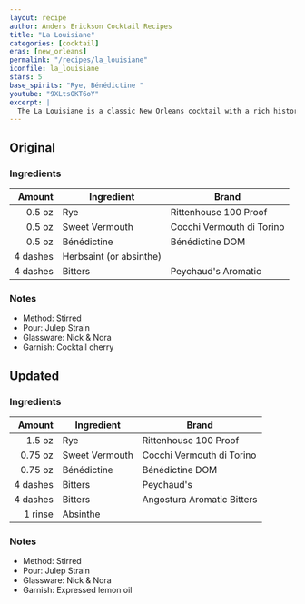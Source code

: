 ```yaml
---
layout: recipe
author: Anders Erickson Cocktail Recipes
title: "La Louisiane"
categories: [cocktail]
eras: [new_orleans]
permalink: "/recipes/la_louisiane"
iconfile: la_louisiane
stars: 5
base_spirits: "Rye, Bénédictine "
youtube: "9XLtsOKT6oY"
excerpt: |
  The La Louisiane is a classic New Orleans cocktail with a rich history dating back to the 19th century. It is a rye-based Sweet Manhattan made even sweeter with herbal Bénédictine liqueur and bittered with Peychaud's and absinthe.
---
```


<div class="subrecipe" markdown="1">

## Original

### Ingredients

|   Amount | Ingredient              | Brand                     |
| -------: | ----------------------- | ------------------------- |
|   0.5 oz | Rye                     | Rittenhouse 100 Proof     |
|   0.5 oz | Sweet Vermouth          | Cocchi Vermouth di Torino |
|   0.5 oz | Bénédictine             | Bénédictine DOM           |
| 4 dashes | Herbsaint (or absinthe) |
| 4 dashes | Bitters                 | Peychaud's Aromatic       |

### Notes

- Method: Stirred
- Pour: Julep Strain
- Glassware: Nick & Nora
- Garnish: Cocktail cherry

</div>
<div class="subrecipe" markdown="1">

## Updated

### Ingredients

|   Amount | Ingredient     | Brand                      |
| -------: | -------------- | -------------------------- |
|   1.5 oz | Rye            | Rittenhouse 100 Proof      |
|  0.75 oz | Sweet Vermouth | Cocchi Vermouth di Torino  |
|  0.75 oz | Bénédictine    | Bénédictine DOM            |
| 4 dashes | Bitters        | Peychaud's                 |
| 4 dashes | Bitters        | Angostura Aromatic Bitters |
|  1 rinse | Absinthe       |

### Notes

- Method: Stirred
- Pour: Julep Strain
- Glassware: Nick & Nora
- Garnish: Expressed lemon oil

</div>
